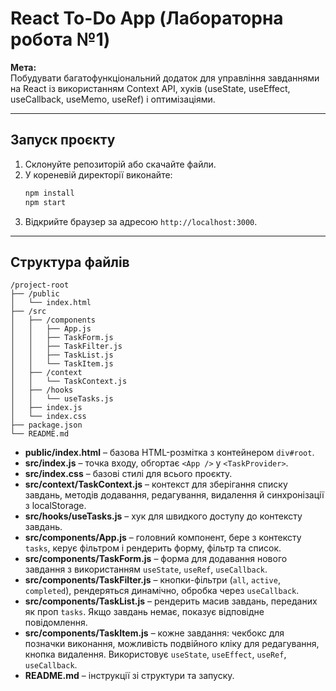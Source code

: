 # React To-Do App (Лабораторна робота №1)

**Мета:**  
Побудувати багатофункціональний додаток для управління завданнями на React із використанням Context API, хуків (useState, useEffect, useCallback, useMemo, useRef) і оптимізаціями.

---

## Запуск проєкту

1. Склонуйте репозиторій або скачайте файли.
2. У кореневій директорії виконайте:
   ```bash
   npm install
   npm start
   ```
3. Відкрийте браузер за адресою `http://localhost:3000`.

---

## Структура файлів

```
/project-root
├── /public
│   └── index.html
├── /src
│   ├── /components
│   │   ├── App.js
│   │   ├── TaskForm.js
│   │   ├── TaskFilter.js
│   │   ├── TaskList.js
│   │   └── TaskItem.js
│   ├── /context
│   │   └── TaskContext.js
│   ├── /hooks
│   │   └── useTasks.js
│   ├── index.js
│   └── index.css
├── package.json
└── README.md
```

- **public/index.html** – базова HTML-розмітка з контейнером `div#root`.
- **src/index.js** – точка входу, обгортає `<App />` у `<TaskProvider>`.
- **src/index.css** – базові стилі для всього проєкту.
- **src/context/TaskContext.js** – контекст для зберігання списку завдань, методів додавання, редагування, видалення й синхронізації з localStorage.
- **src/hooks/useTasks.js** – хук для швидкого доступу до контексту завдань.
- **src/components/App.js** – головний компонент, бере з контексту `tasks`, керує фільтром і рендерить форму, фільтр та список.
- **src/components/TaskForm.js** – форма для додавання нового завдання з використанням `useState`, `useRef`, `useCallback`.
- **src/components/TaskFilter.js** – кнопки-фільтри (`all`, `active`, `completed`), рендеряться динамічно, обробка через `useCallback`.
- **src/components/TaskList.js** – рендерить масив завдань, переданих як проп `tasks`. Якщо завдань немає, показує відповідне повідомлення.
- **src/components/TaskItem.js** – кожне завдання: чекбокс для позначки виконання, можливість подвійного кліку для редагування, кнопка видалення. Використовує `useState`, `useEffect`, `useRef`, `useCallback`.
- **README.md** – інструкції зі структури та запуску.
